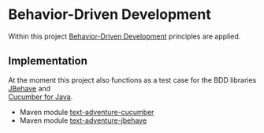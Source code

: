 # Behavior-Driven Development

Within this project [Behavior-Driven Development](http://en.wikipedia.org/wiki/Behavior-driven_development)
principles are applied.

## Implementation

At the moment this project also functions as a test case for the BDD libraries 
[JBehave](http://jbehave.org/) and  
[Cucumber for Java](http://cukes.info/).

- Maven module [text-adventure-cucumber](https://github.com/verhagen/text-adventure)
- Maven module [text-adventure-jbehave](https://github.com/verhagen/text-adventure)

